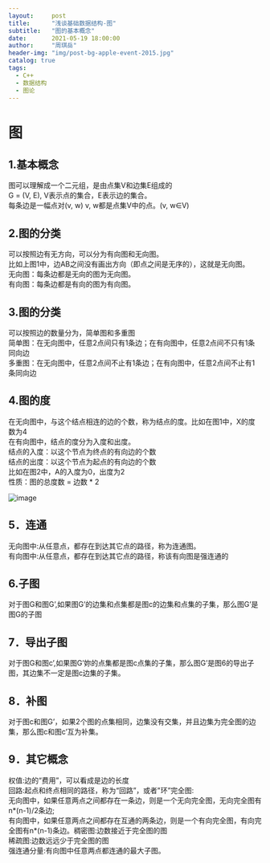 ```yaml
---
layout:     post
title:      "浅谈基础数据结构-图"
subtitle:   "图的基本概念"
date:       2021-05-19 18:00:00
author:     "周琪岳"
header-img: "img/post-bg-apple-event-2015.jpg"
catalog: true
tags: 
  - C++
  - 数据结构
  - 图论
---
```

# 图

## 1.基本概念  
图可以理解成一个二元组，是由点集V和边集E组成的  
G = (V, E), V表示点的集合，E表示边的集合。  
每条边是一幅点对(v, w) v, w都是点集V中的点。(v, w∈V)  

## 2.图的分类  
可以按照边有无方向，可以分为有向图和无向图。  
比如上图1中，边AB之间没有画出方向（即点之间是无序的），这就是无向图。  
无向图：每条边都是无向的图为无向图。  
有向图：每条边都是有向的图为有向图。  

## 3.图的分类  
可以按照边的数量分为，简单图和多重图  
简单图：在无向图中，任意2点间只有1条边；在有向图中，任意2点间不只有1条同向边  
多重图：在无向图中，任意2点间不止有1条边；在有向图中，任意2点间不止有1条同向边  

## 4.图的度  
在无向图中，与这个结点相连的边的个数，称为结点的度。比如在图1中，X的度数为4  
在有向图中，结点的度分为入度和出度。  
结点的入度：以这个节点为终点的有向边的个数  
结点的出度：以这个节点为起点的有向边的个数  
比如在图2中，A的入度为0，出度为2  
性质：图的总度数 = 边数 \* 2  

![image](https://imgconvert.csdnimg.cn/aHR0cHM6Ly9pLmxvbGkubmV0LzIwMTgvMDUvMjIvNWIwM2RhNjQyMmRmZS5wbmc?x-oss-process=image/format,png)  

## 5．连通  
无向图中:从任意点，都存在到达其它点的路径，称为连通图。  
有向图中:从任意点，都存在到达其它点的路径，称该有向图是强连通的  

## 6.子图  
对于图G和图G’,如果图G’的边集和点集都是图c的边集和点集的子集，那么图G’是图G的子图  

## 7．导出子图  
对于图G和图c’,如果图G’妳的点集都是图c点集的子集，那么图G’是图6的导出子图，其边集不一定是图c边集的子集。  

## 8．补图  
对于图c和图G’，如果2个图的点集相同，边集没有交集，并且边集为完全图的边集，那么图c和图c’互为补集。  

## 9．其它概念  
权值:边的“费用”，可以看成是边的长度  
回路:起点和终点相同的路径，称为“回路”，或者"环”完全图:  
无向图中，如果任意两点之间都存在一条边，则是一个无向完全图，无向完全图有n*(n-1)/2条边;  
有向图中，如果任意两点之间都存在互通的两条边，则是一个有向完全图，有向完全图有n*(n-1)条边。稠密图:边数接近于完全图的图  
稀疏图:边数远远少于完全图的图  
强连通分量:有向图中任意两点都连通的最大子图。  
